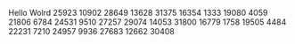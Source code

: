 Hello Wolrd
25923
10902
28649
13628
31375
16354
1333
19080
4059
21806
6784
24531
9510
27257
29074
14053
31800
16779
1758
19505
4484
22231
7210
24957
9936
27683
12662
30408
